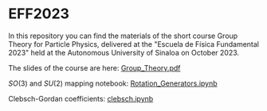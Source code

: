 # EFF2023

In this repository you can find the materials of the short course Group Theory for Particle Physics, delivered at the "Escuela de Física Fundamental 2023" held at the Autonomous University of Sinaloa on October 2023.

The slides of the course are here:
[Group_Theory.pdf](https://github.com/Vaquera-Araujo/EFF2023/blob/main/Group_Theory.pdf)

$SO(3)$ and $SU(2)$ mapping notebook:
[Rotation_Generators.ipynb](https://github.com/Vaquera-Araujo/EFF2023/blob/main/Rotation_Generators.ipynb)

Clebsch-Gordan coefficients:
[clebsch.ipynb](https://github.com/Vaquera-Araujo/EFF2023/blob/main/clebsch.ipynb)

